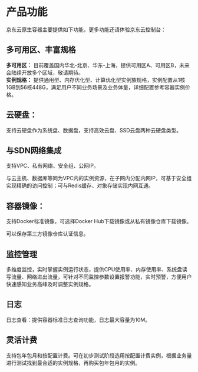 # 产品功能

京东云原生容器主要提供如下功能，更多功能还请体验京东云控制台：

## 多可用区、丰富规格

**多可用区：** 目前覆盖国内华北-北京、华东-上海，提供可用区A、可用区B，未来会陆续开放多个区域，敬请期待。  
**实例规格：** 提供通用型、内存优化型、计算优化型实例族规格，实例配置从1核1GB到56核448G，满足用户不同业务场景及业务体量，详细配置参考容器实例价格。

## 云硬盘：

支持云硬盘作为系统盘、数据盘，支持高效云盘、SSD云盘两种云硬盘类型。

## 与SDN网络集成

支持VPC、私有网络、安全组、公网IP。

与云主机、数据库等同为VPC内的实例资源，在子网内分配内网IP，可基于安全组实现精确的访问控制；可与Redis缓存、对象存储实现内网互通。

## 容器镜像：

支持Docker标准镜像，可选择Docker Hub下载镜像或从私有镜像仓库下载镜像。

可以保存第三方镜像仓库认证信息。

## 监控管理

多维度监控，实时掌握实例运行状态，提供CPU使用率、内存使用率、系统盘读写流量、网络进出流量，可针对不同监控参数设置报警功能，实时预警，方便用户快速感知业务高峰及时调整实例规格。

## 日志

日志查看：提供容器标准日志查询功能，日志最大容量为10M。

## 灵活计费
支持包年包月和按配置计费。可在初步测试阶段选用按配置计费实例，根据业务量进行测试找到最合适的实例规格，再购买包年包月的实例。
